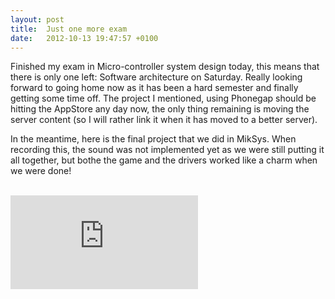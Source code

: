 ```yaml
---
layout: post
title:  Just one more exam
date:   2012-10-13 19:47:57 +0100
---
```

Finished my exam in Micro-controller system design today, this means that there is only one left: Software architecture on Saturday. Really looking forward to going home now as it has been a hard semester and finally getting some time off. The project I mentioned, using Phonegap should be hitting the AppStore any day now, the only thing remaining is moving the server content (so I will rather link it when it has moved to a better server).

In the meantime, here is the final project that we did in MikSys. When recording this, the sound was not implemented yet as we were still putting it all together, but bothe the game and the drivers worked like a charm when we were done!

<br />
<div class="videowrapper">
    <iframe src="https://www.youtube.com/embed/3rT2B9q1VBU" frameborder="0" allowfullscreen></iframe>
</div>